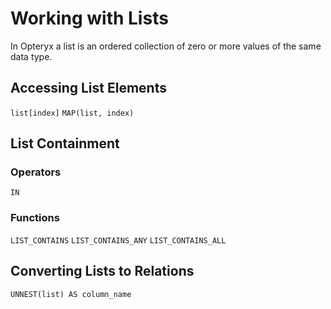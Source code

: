 # Working with Lists

In Opteryx a list is an ordered collection of zero or more values of the same data type.

## Accessing List Elements

`list[index]`
`MAP(list, index)`

## List Containment

### Operators

`IN`

### Functions

`LIST_CONTAINS`
`LIST_CONTAINS_ANY`
`LIST_CONTAINS_ALL`

## Converting Lists to Relations

`UNNEST(list) AS column_name`
